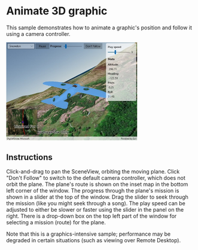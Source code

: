 # Animate 3D graphic

This sample demonstrates how to animate a graphic's position and follow it using a camera controller.

<img src="Animate3DGraphic.jpg" width="350"/>

## Instructions

Click-and-drag to pan the SceneView, orbiting the moving plane. Click "Don't Follow" to switch to the default camera controller, which does not orbit the plane.
The plane's route is shown on the inset map in the bottom left corner of the window. The progress through the plane's mission is shown in a slider at the top of the window. Drag the slider to seek through the mission (like you might seek through a song). The play speed can be adjusted to either be slower or faster using the slider in the panel on the right.
There is a drop-down box on the top left part of the window for selecting a mission (route) for the plane.

Note that this is a graphics-intensive sample; performance may be degraded in certain situations (such as viewing over Remote Desktop).

